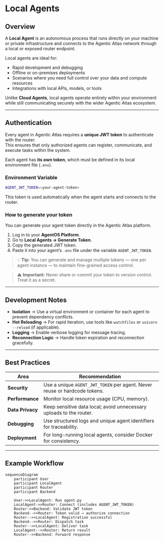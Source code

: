 # Local Agents

## Overview

A **Local Agent** is an autonomous process that runs directly on your machine or private infrastructure and connects to the Agentic Atlas network through a local or exposed router endpoint.  

Local agents are ideal for:
- Rapid development and debugging  
- Offline or on-premises deployments  
- Scenarios where you need full control over your data and compute resources  
- Integrations with local APIs, models, or tools  

Unlike **Cloud Agents**, local agents operate entirely within your environment while still communicating securely with the wider Agentic Atlas ecosystem.

---

## Authentication

Every agent in Agentic Atlas requires a **unique JWT token** to authenticate with the router.  
This ensures that only authorized agents can register, communicate, and execute tasks within the system.

Each agent has **its own token**, which must be defined in its local environment file (`.env`).

### Environment Variable

```bash
AGENT_JWT_TOKEN=<your-agent-token>
```

This token is used automatically when the agent starts and connects to the router.

### How to generate your token

You can generate your agent token directly in the Agentic Atlas platform.

1. Log in to your **AgentOS Platform**.  
2. Go to **Local Agents → Generate Token**.  
3. Copy the generated JWT token.  
4. Paste it into your agent’s `.env` file under the variable `AGENT_JWT_TOKEN`.  

> 💡 **Tip:** You can generate and manage multiple tokens — one per agent instance — to maintain fine-grained access control.

> ⚠️ **Important:** Never share or commit your token to version control. Treat it as a secret.

---

## Development Notes

- **Isolation** → Use a virtual environment or container for each agent to prevent dependency conflicts.  
- **Hot Reloading** → For rapid iteration, use tools like `watchfiles` or `uvicorn --reload` (if applicable).  
- **Logging** → Enable verbose logging for message tracing.  
- **Reconnection Logic** → Handle token expiration and reconnection gracefully.  

---

## Best Practices

| Area | Recommendation |
|------|----------------|
| **Security** | Use a unique `AGENT_JWT_TOKEN` per agent. Never reuse or hardcode tokens. |
| **Performance** | Monitor local resource usage (CPU, memory). |
| **Data Privacy** | Keep sensitive data local; avoid unnecessary uploads to the router. |
| **Debugging** | Use structured logs and unique agent identifiers for traceability. |
| **Deployment** | For long-running local agents, consider Docker for consistency. |

---

## Example Workflow

```mermaid
sequenceDiagram
    participant User
    participant LocalAgent
    participant Router
    participant Backend

    User->>LocalAgent: Run agent.py
    LocalAgent->>Router: Connect (includes AGENT_JWT_TOKEN)
    Router->>Backend: Validate JWT token
    Backend-->>Router: Token valid → authorize connection
    Router-->>LocalAgent: Registration successful
    Backend-->>Router: Dispatch task
    Router-->>LocalAgent: Deliver task
    LocalAgent-->>Router: Return result
    Router-->>Backend: Forward response
```
